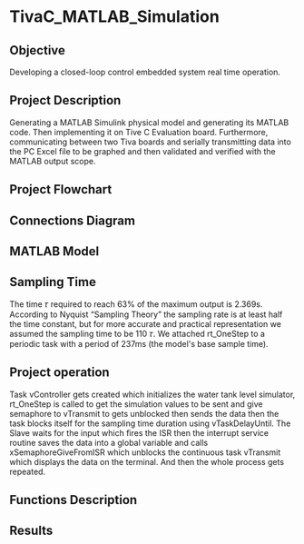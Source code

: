 # TivaC_MATLAB_Simulation
## Objective
Developing a closed-loop control embedded system real time operation.
## Project Description
Generating a MATLAB Simulink physical model and generating its MATLAB code. Then implementing it on Tive C Evaluation board. Furthermore, communicating between two Tiva boards and serially transmitting data into the PC Excel file to be graphed and then validated and verified with the MATLAB output scope.
## Project Flowchart

## Connections Diagram


## MATLAB Model

## Sampling Time
The time 𝜏 required to reach 63% of the maximum output is 2.369s. According to Nyquist “Sampling Theory” the sampling rate is at least half the time constant, but for more accurate and practical representation we assumed the sampling time to be 110 𝜏.
We attached rt_OneStep to a periodic task with a period of 237ms (the model's base sample time).


## Project operation
Task vController gets created which initializes the water tank level simulator, rt_OneStep is called to get the simulation values to be sent and give semaphore to vTransmit to gets unblocked then sends the data then the task blocks itself for the sampling time duration using vTaskDelayUntil.
The Slave waits for the input which fires the ISR then the interrupt service routine saves the data into a global variable and calls xSemaphoreGiveFromISR which unblocks the continuous task vTransmit which displays the data on the terminal.
And then the whole process gets repeated.

## Functions Description

## Results
